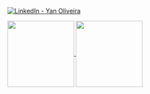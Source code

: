 <a href="https://www.linkedin.com/in/yloliveira/" target="_blank">![LinkedIn - Yan Oliveira](https://img.shields.io/badge/LinkedIn-blue?style=flat&logo=linkedin&labelColor=blue)</a>


<a href="https://github.com/yloliveira?tab=repositories">
  <img height="150px" align="center" src="https://github-readme-stats.vercel.app/api/?username=yloliveira&theme=radical&show_icons=true&hide=issues" />
</a>
<a href="https://github.com/yloliveira?tab=repositories">
  <img height="150px" align="center" src="https://github-readme-stats.vercel.app/api/top-langs/?username=yloliveira&theme=radical&layout=compact&hide=ruby" />
</a>
